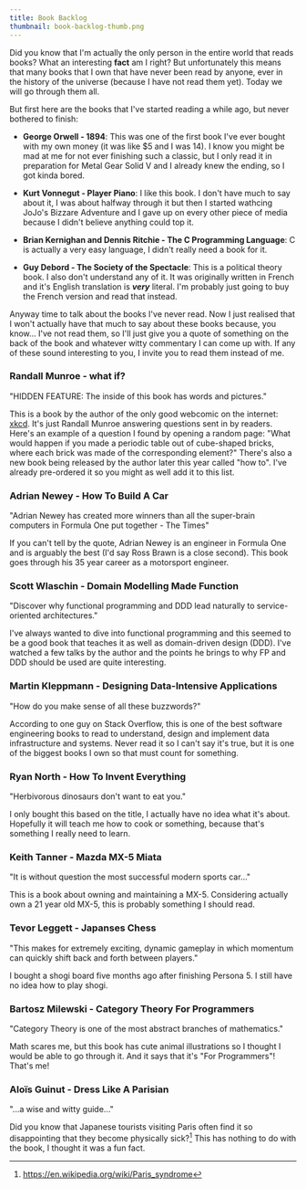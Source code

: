 ```yaml
---
title: Book Backlog
thumbnail: book-backlog-thumb.png
---
```


Did you know that I'm actually the only person in the entire world that reads
books? What an interesting **fact** am I right? But unfortunately this means
that many books that I own that have never been read by anyone, ever in the
history of the universe (because I have not read them yet). Today we will go
through them all.

But first here are the books that I've started reading a while ago, but never
bothered to finish:

* **George Orwell - 1894**: This was one of the first book I've ever bought
with my own money (it was like $5 and I was 14). I know you might be mad at me
for not ever finishing such a classic, but I only read it in preparation for
Metal Gear Solid V and I already knew the ending, so I got kinda bored.

* **Kurt Vonnegut - Player Piano**: I like this book. I don't have much to say
about it, I was about halfway through it but then I started wathcing JoJo's
Bizzare Adventure and I gave up on every other piece of media because I didn't
believe anything could top it.

* **Brian Kernighan and Dennis Ritchie - The C Programming Language**: C is
actually a very easy language, I didn't really need a book for it.

* **Guy Debord - The Society of the Spectacle**: This is a political theory
book. I also don't understand any of it. It was originally written in French
and it's English translation is ***very*** literal. I'm probably just going to
buy the French version and read that instead.

Anyway time to talk about the books I've never read. Now I just realised that
I won't actually have that much to say about these books because, you know...
I've not read them, so I'll just give you a quote of something on the back of
the book and whatever witty commentary I can come up with. If any of these
sound interesting to you, I invite you to read them instead of me.

### Randall Munroe - what if?

"HIDDEN FEATURE: The inside of this book has words and pictures."

This is a book by the author of the only good webcomic on the internet:
[xkcd][].  It's just Randall Munroe answering questions sent in by readers.
Here's an example of a question I found by opening a random page: "What would
happen if you made a periodic table out of cube-shaped bricks, where each
brick was made of the corresponding element?" There's also a new book being
released by the author later this year called "how to". I've already
pre-ordered it so you might as well add it to this list.

[xkcd]: https://xkcd.com

### Adrian Newey - How To Build A Car

"Adrian Newey has created more winners than all the super-brain computers in
Formula One put together - The Times"

If you can't tell by the quote, Adrian Newey is an engineer in Formula One and
is arguably the best (I'd say Ross Brawn is a close second). This book goes
through his 35 year career as a motorsport engineer.

### Scott Wlaschin - Domain Modelling Made Function

"Discover why functional programming and DDD lead naturally to
service-oriented architectures."

I've always wanted to dive into functional programming and this seemed to be a
good book that teaches it as well as domain-driven design (DDD). I've watched
a few talks by the author and the points he brings to why FP and DDD should be
used are quite interesting.

### Martin Kleppmann - Designing Data-Intensive Applications

"How do you make sense of all these buzzwords?"

According to one guy on Stack Overflow, this is one of the best software
engineering books to read to understand, design and implement data
infrastructure and systems. Never read it so I can't say it's true, but it is
one of the biggest books I own so that must count for something.

### Ryan North - How To Invent Everything

"Herbivorous dinosaurs don't want to eat you."

I only bought this based on the title, I actually have no idea what it's
about. Hopefully it will teach me how to cook or something, because that's
something I really need to learn.

### Keith Tanner - Mazda MX-5 Miata

"It is without question the most successful modern sports car..."

This is a book about owning and maintaining a MX-5. Considering actually own a 21
year old MX-5, this is probably something I should read.

### Tevor Leggett - Japanses Chess

"This makes for extremely exciting, dynamic gameplay in which momentum can
quickly shift back and forth between players."

I bought a shogi board five months ago after finishing Persona 5. I still have
no idea how to play shogi.

### Bartosz Milewski - Category Theory For Programmers

"Category Theory is one of the most abstract branches of mathematics."

Math scares me, but this book has cute animal illustrations so I thought I
would be able to go through it. And it says that it's "For Programmers"!
That's me!

### Aloïs Guinut - Dress Like A Parisian

"...a wise and witty guide..."

Did you know that Japanese tourists visiting Paris often find it so
disappointing that they become physically sick?[^1] This has nothing to do
with the book, I thought it was a fun fact.

[^1]: https://en.wikipedia.org/wiki/Paris_syndrome
